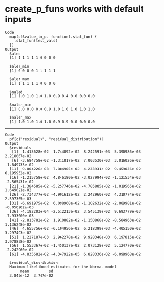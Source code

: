 # create_p_funs works with default inputs

    Code
      map(pf$value_to_p, function(.stat_fun) {
        .stat_fun(test_vals)
      })
    Output
      $aled
      [1] 1 1 1 1 1 0 0 0 0
      
      $aler_min
      [1] 0 0 0 0 1 1 1 1 1
      
      $aler_max
      [1] 1 1 1 1 1 0 0 0 0
      
      $naled
      [1] 1.0 1.0 1.0 1.0 0.9 0.4 0.0 0.0 0.0
      
      $naler_min
      [1] 0.0 0.0 0.0 0.9 1.0 1.0 1.0 1.0 1.0
      
      $naler_max
      [1] 1.0 1.0 1.0 1.0 0.9 0.9 0.0 0.0 0.0
      

---

    Code
      pf[c("residuals", "residual_distribution")]
    Output
      $residuals
       [1]  1.413628e-02  1.744892e-02  8.242591e-03  5.390986e-03  2.218067e-02
       [6] -3.684758e-02 -1.311817e-02  7.003530e-03  3.016026e-02 -1.849733e-02
      [11]  9.804226e-03  7.884905e-02  4.233931e-02 -9.459036e-02  6.195952e-02
      [16] -1.215758e-02  4.846180e-02 -3.027994e-02 -1.121534e-03 -2.565431e-02
      [21] -1.384585e-02 -5.257746e-02 -4.785885e-02 -1.019565e-02  1.649021e-02
      [26] -2.734377e-02 -4.991612e-02  2.242960e-02  4.310774e-02  2.597365e-03
      [31] -6.691975e-02  6.098968e-02 -1.102632e-02 -2.089981e-02 -8.058282e-03
      [36] -4.182203e-04 -2.512213e-02  3.545139e-02  9.693779e-03 -7.933000e-03
      [41] -2.813782e-02  1.910882e-02 -1.150868e-02 -8.584963e-02  1.136248e-02
      [46]  4.655756e-02 -6.104956e-02  6.218399e-03 -4.405150e-02  3.297493e-02
      [51]  1.227187e-03  2.962278e-02  9.928348e-03  6.197815e-02  3.978858e-02
      [56]  1.553367e-02 -1.450137e-02  2.073128e-02  5.124770e-02 -2.242960e-02
      [61] -4.835682e-02 -4.347922e-05  6.828336e-02 -6.098968e-02
      
      $residual_distribution
      Maximum likelihood estimates for the Normal model 
           mean         sd  
      3.842e-12  3.747e-02  
      

